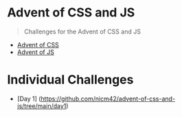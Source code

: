 # Advent of CSS and JS

> Challenges for the Advent of CSS and JS

- [Advent of CSS](https://www.adventofcss.com/)
- [Advent of JS](https://www.adventofjs.com/)

# Individual Challenges

- [Day 1] (https://github.com/nicm42/advent-of-css-and-js/tree/main/day1)
